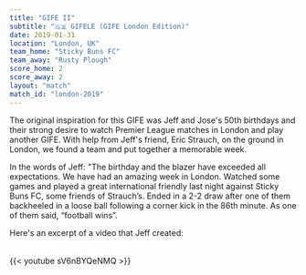 ```yaml
---
title: "GIFE II"
subtitle: "🇬🇧 GIFELE (GIFE London Edition)"
date: 2019-01-31
location: "London, UK"
team_home: "Sticky Buns FC"
team_away: "Rusty Plough"
score_home: 2
score_away: 2
layout: "match"
match_id: "london-2019"
---
```


The original inspiration for this GIFE was Jeff and Jose's 50th birthdays and their strong desire to watch Premier League matches in London and play another GIFE. With help from Jeff's friend, Eric Strauch, on the ground in London, we found a team and put together a memorable week. 

In the words of Jeff: "The birthday and the blazer have exceeded all expectations. We have had an amazing week in London. Watched some games and played a great international friendly last night against Sticky Buns FC, some friends of Strauch’s. Ended in a 2-2 draw after one of them backheeled in a loose ball following a corner kick in the 86th minute. As one of them said, “football wins”.

Here's an excerpt of a video that Jeff created:

<div style="max-width: 800px; margin: 2rem auto;">
  {{< youtube sV6nBYQeNMQ >}}
</div>